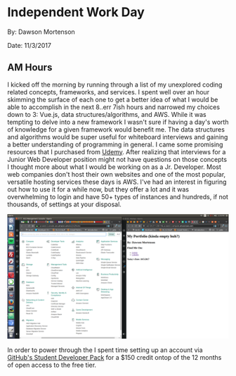 Independent Work Day
======
By: Dawson Mortenson

Date: 11/3/2017

AM Hours
------
I kicked off the morning by running through a list of my unexplored coding related concepts, frameworks, and services. I spent well over an hour skimming the surface of each one to get a better idea of what I would be able to accomplish in the next 8..err 7ish hours and narrowed my choices down to 3: Vue.js, data structures/algorithms, and AWS. While it was tempting to delve into a new framework I wasn't sure if having a day's worth of knowledge for a given framework would benefit me. The data structures and algorithms would be super useful for whiteboard interviews and gaining a better understanding of programming in general. I came some promising resources that I purchased from [Udemy]("https://www.udemy.com/learning-data-structures-in-javascript-from-scratch/"). After realizing that interviews for a Junior Web Developer position might not have questions on those concepts I thought more about what I would be working on as a Jr. Developer. Most web companies don't host their own websites and one of the most popular, versatile hosting services these days is AWS. I've had an interest in figuring out how to use it for a while now, but they offer a lot and it was overwhelming to login and have 50+ types of instances and hundreds, if not thousands, of settings at your disposal.

![SOOO many choices](/imgs/aws-1.png?raw=true)

In order to power through the I spent time setting up an account via [GitHub's Student Developer Pack]("https://education.github.com/pack") for a $150 credit ontop of the 12 months of open access to the free tier.
